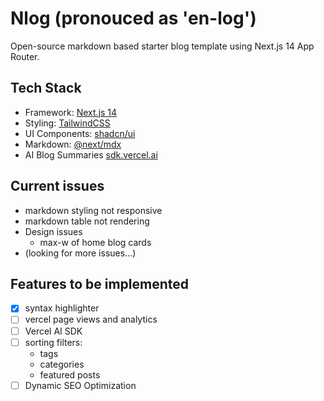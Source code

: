 # Nlog (pronouced as 'en-log')

Open-source markdown based starter blog template using Next.js 14 App Router.

## Tech Stack

- Framework: [Next.js 14](https://nextjs.org)
- Styling: [TailwindCSS](https://tailwindcss.com)
- UI Components: [shadcn/ui](https://ui.shadcn.com)
- Markdown: [@next/mdx](https://www.npmjs.com/package/@next/mdx)
- AI Blog Summaries [sdk.vercel.ai](https://sdk.vercel.ai/)

## Current issues

- markdown styling not responsive
- markdown table not rendering
- Design issues
  - max-w of home blog cards
- (looking for more issues...)

## Features to be implemented

- [x] syntax highlighter
- [ ] vercel page views and analytics
- [ ] Vercel AI SDK
- [ ] sorting filters:
  - tags
  - categories
  - featured posts
- [ ] Dynamic SEO Optimization
